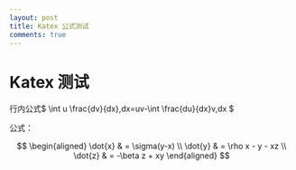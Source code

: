 ```yaml
---
layout: post
title: Katex 公式测试
comments: true
---
```


# Katex 测试

行内公式$ \int u \frac{dv}{dx}\,dx=uv-\int \frac{du}{dx}v\,dx $

公式：


$$
\begin{aligned}
\dot{x} & = \sigma(y-x) \\
\dot{y} & = \rho x - y - xz \\
\dot{z} & = -\beta z + xy
\end{aligned}
$$
